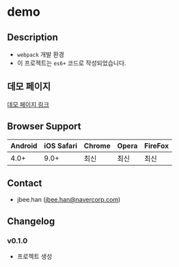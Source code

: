 # demo

## Description
- `webpack` 개발 환경
- 이 프로젝트는 `es6+` 코드로 작성되었습니다.

## 데모 페이지
[데모 페이지 링크](./dist/index.html)

## Browser Support
| Android | iOS Safari | Chrome | Opera | FireFox |
| ------- | ---------- | ------ | ----- | ------- |
| 4.0+    | 9.0+       | 최신    | 최신   | 최신     |

## Contact
- jbee.han (jbee.han@navercorp.com)

## Changelog
### v0.1.0
* 프로젝트 생성